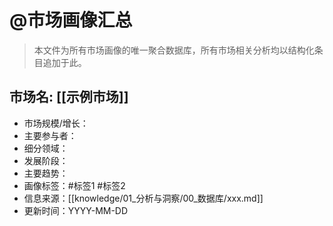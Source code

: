 # @市场画像汇总

> 本文件为所有市场画像的唯一聚合数据库，所有市场相关分析均以结构化条目追加于此。

## 市场名: [[示例市场]]
- 市场规模/增长：
- 主要参与者：
- 细分领域：
- 发展阶段：
- 主要趋势：
- 画像标签：#标签1 #标签2
- 信息来源：[[knowledge/01_分析与洞察/00_数据库/xxx.md]]
- 更新时间：YYYY-MM-DD
